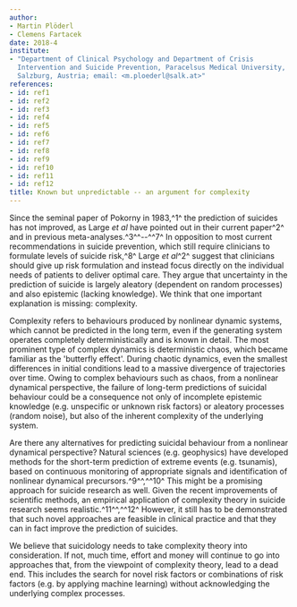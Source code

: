 ```yaml
---
author:
- Martin Plöderl
- Clemens Fartacek
date: 2018-4
institute:
- "Department of Clinical Psychology and Department of Crisis
  Intervention and Suicide Prevention, Paracelsus Medical University,
  Salzburg, Austria; email: <m.ploederl@salk.at>"
references:
- id: ref1
- id: ref2
- id: ref3
- id: ref4
- id: ref5
- id: ref6
- id: ref7
- id: ref8
- id: ref9
- id: ref10
- id: ref11
- id: ref12
title: Known but unpredictable -- an argument for complexity
---
```


Since the seminal paper of Pokorny in 1983,^1^ the prediction of
suicides has not improved, as Large *et al* have pointed out in their
current paper^2^ and in previous meta-analyses.^3^^--^^7^ In opposition
to most current recommendations in suicide prevention, which still
require clinicians to formulate levels of suicide risk,^8^ Large *et
al*^2^ suggest that clinicians should give up risk formulation and
instead focus directly on the individual needs of patients to deliver
optimal care. They argue that uncertainty in the prediction of suicide
is largely aleatory (dependent on random processes) and also epistemic
(lacking knowledge). We think that one important explanation is missing:
complexity.

Complexity refers to behaviours produced by nonlinear dynamic systems,
which cannot be predicted in the long term, even if the generating
system operates completely deterministically and is known in detail. The
most prominent type of complex dynamics is deterministic chaos, which
became familiar as the 'butterfly effect'. During chaotic dynamics, even
the smallest differences in initial conditions lead to a massive
divergence of trajectories over time. Owing to complex behaviours such
as chaos, from a nonlinear dynamical perspective, the failure of
long-term predictions of suicidal behaviour could be a consequence not
only of incomplete epistemic knowledge (e.g. unspecific or unknown risk
factors) or aleatory processes (random noise), but also of the inherent
complexity of the underlying system.

Are there any alternatives for predicting suicidal behaviour from a
nonlinear dynamical perspective? Natural sciences (e.g. geophysics) have
developed methods for the short-term prediction of extreme events (e.g.
tsunamis), based on continuous monitoring of appropriate signals and
identification of nonlinear dynamical precursors.^9^^,^^10^ This might
be a promising approach for suicide research as well. Given the recent
improvements of scientific methods, an empirical application of
complexity theory in suicide research seems realistic.^11^^,^^12^
However, it still has to be demonstrated that such novel approaches are
feasible in clinical practice and that they can in fact improve the
prediction of suicides.

We believe that suicidology needs to take complexity theory into
consideration. If not, much time, effort and money will continue to go
into approaches that, from the viewpoint of complexity theory, lead to a
dead end. This includes the search for novel risk factors or
combinations of risk factors (e.g. by applying machine learning) without
acknowledging the underlying complex processes.
